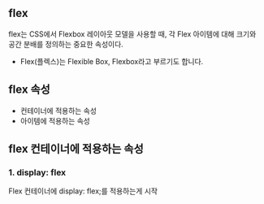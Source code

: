 ## flex
flex는 CSS에서 Flexbox 레이아웃 모델을 사용할 때, 각 Flex 아이템에 대해 크기와 공간 분배를 정의하는 중요한 속성이다.
+ Flex(플렉스)는 Flexible Box, Flexbox라고 부르기도 합니다.

## flex 속성
+ 컨테이너에 적용하는 속성
+ 아이템에 적용하는 속성

## flex 컨테이너에 적용하는 속성
### 1. display: flex 
Flex 컨테이너에 display: flex;를 적용하는게 시작